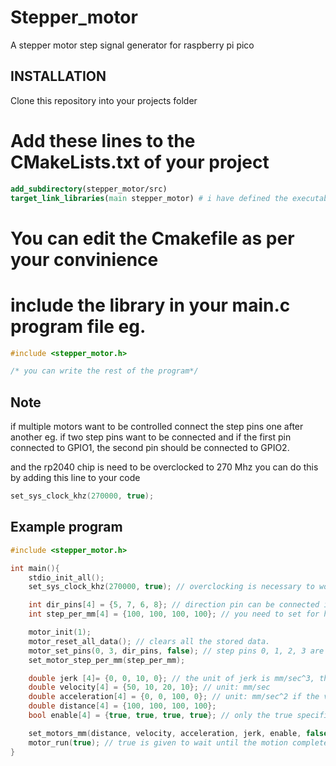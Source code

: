 # Stepper_motor

A stepper motor step signal generator for raspberry pi pico

## INSTALLATION
Clone this repository into your projects folder

# Add these lines to the CMakeLists.txt of your project
```cmake
add_subdirectory(stepper_motor/src)
target_link_libraries(main stepper_motor) # i have defined the executable name as main if your project uses different name please change it. 
```
# You can edit the Cmakefile as per your convinience
# include the library in your main.c program file eg.
```c
#include <stepper_motor.h>

/* you can write the rest of the program*/
```

## Note
if multiple motors want to be controlled connect the step pins one after another eg. if two step pins want to be connected and if the first pin connected to GPIO1, the second pin should be connected to GPIO2. 

and the rp2040 chip is need to be overclocked to 270 Mhz you can do this by adding this line to your code 
```c
set_sys_clock_khz(270000, true);
```
## Example program
```c
#include <stepper_motor.h>

int main(){
    stdio_init_all();
    set_sys_clock_khz(270000, true); // overclocking is necessary to work with this library or else timing mismatch can occur.

    int dir_pins[4] = {5, 7, 6, 8}; // direction pin can be connected in any order, if four motors are connected four dir pins should be given in a array.
    int step_per_mm[4] = {100, 100, 100, 100}; // you need to set for how many step a mm of distance is crossed.

    motor_init(1);
    motor_reset_all_data(); // clears all the stored data.
    motor_set_pins(0, 3, dir_pins, false); // step pins 0, 1, 2, 3 are connected to four motor drivers.
    set_motor_step_per_mm(step_per_mm);

    double jerk [4]= {0, 0, 10, 0}; // the unit of jerk is mm/sec^3, the values should be in the order of the motors, the values are set to 0 the function of jerk will be disabled
    double velocity[4] = {50, 10, 20, 10}; // unit: mm/sec
    double acceleration[4] = {0, 0, 100, 0}; // unit: mm/sec^2 if the values are set to 0 the acceleration mode will be turned off and only the velocity mode takes place
    double distance[4] = {100, 100, 100, 100};
    bool enable[4] = {true, true, true, true}; // only the true specified motor alone enabled if false the motor does not move.

    set_motors_mm(distance, velocity, acceleration, jerk, enable, false); // the last argument is set to true if the motor want to be runned immediatly
    motor_run(true); // true is given to wait until the motion completes or false to not to wait and move to the next line
}
```
